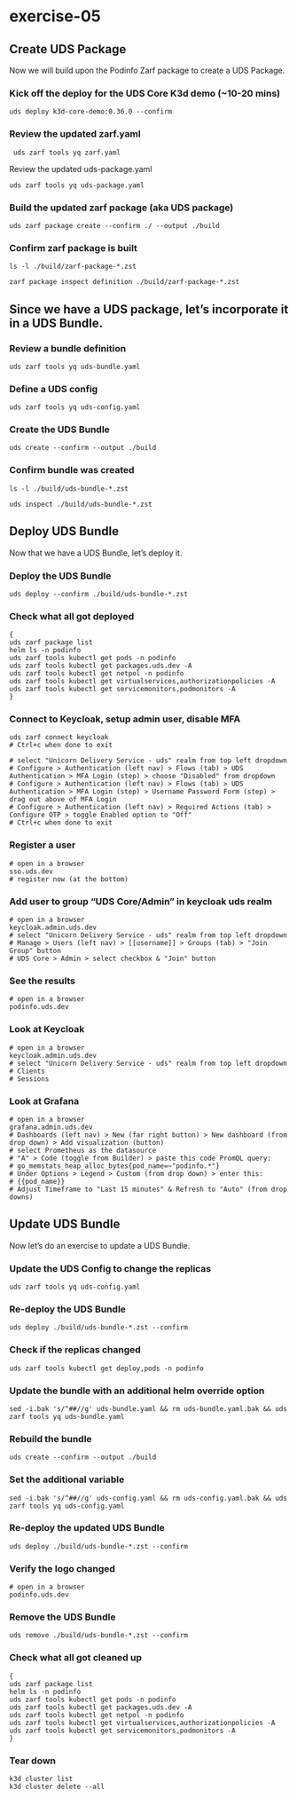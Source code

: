 # exercise-05

## **Create UDS Package**

Now we will build upon the Podinfo Zarf package to create a UDS Package.

### Kick off the deploy for the UDS Core K3d demo (~10-20 mins)

```console
uds deploy k3d-core-demo:0.36.0 --confirm
```

### Review the updated zarf.yaml

```console
 uds zarf tools yq zarf.yaml
```

Review the updated uds-package.yaml

```console
uds zarf tools yq uds-package.yaml
```

### Build the updated zarf package (aka UDS package)

```console
uds zarf package create --confirm ./ --output ./build
```

### Confirm zarf package is built

```console
ls -l ./build/zarf-package-*.zst
```

```console
zarf package inspect definition ./build/zarf-package-*.zst
```

## Since we have a UDS package, let’s incorporate it in a UDS Bundle.

### Review a bundle definition

```console
uds zarf tools yq uds-bundle.yaml
```

### Define a UDS config

```console
uds zarf tools yq uds-config.yaml
```

### Create the UDS Bundle

```console
uds create --confirm --output ./build
```

### Confirm bundle was created

```console
ls -l ./build/uds-bundle-*.zst
```

```console
uds inspect ./build/uds-bundle-*.zst
```

## **Deploy UDS Bundle**

Now that we have a UDS Bundle, let’s deploy it.

### Deploy the UDS Bundle

```console
uds deploy --confirm ./build/uds-bundle-*.zst
```

### Check what all got deployed

```console
{
uds zarf package list
helm ls -n podinfo
uds zarf tools kubectl get pods -n podinfo
uds zarf tools kubectl get packages.uds.dev -A
uds zarf tools kubectl get netpol -n podinfo
uds zarf tools kubectl get virtualservices,authorizationpolicies -A
uds zarf tools kubectl get servicemonitors,podmonitors -A
}
```

### Connect to Keycloak, setup admin user, disable MFA

```console
uds zarf connect keycloak
# Ctrl+c when done to exit
```

```console
# select "Unicorn Delivery Service - uds" realm from top left dropdown
# Configure > Authentication (left nav) > Flows (tab) > UDS Authentication > MFA Login (step) > choose "Disabled" from dropdown
# Configure > Authentication (left nav) > Flows (tab) > UDS Authentication > MFA Login (step) > Username Password Form (step) > drag out above of MFA Login
# Configure > Authentication (left nav) > Required Actions (tab) > Configure OTP > toggle Enabled option to "Off"
# Ctrl+c when done to exit
```

### Register a user

```console
# open in a browser
sso.uds.dev
# register now (at the bottom)
```

### Add user to group “UDS Core/Admin” in keycloak **uds** realm

```console
# open in a browser
keycloak.admin.uds.dev
# select "Unicorn Delivery Service - uds" realm from top left dropdown
# Manage > Users (left nav) > [[username]] > Groups (tab) > "Join Group" button
# UDS Core > Admin > select checkbox & "Join" button
```

### See the results

```console
# open in a browser
podinfo.uds.dev
```

### Look at Keycloak

```console
# open in a browser
keycloak.admin.uds.dev
# select "Unicorn Delivery Service - uds" realm from top left dropdown
# Clients
# Sessions
```

### Look at Grafana

```console
# open in a browser
grafana.admin.uds.dev
# Dashboards (left nav) > New (far right button) > New dashboard (from drop down) > Add visualization (button)
# select Prometheus as the datasource
# "A" > Code (toggle from Builder) > paste this code PromQL query:
# go_memstats_heap_alloc_bytes{pod_name=~"podinfo.*"}
# Under Options > Legend > Custom (from drop down) > enter this:
# {{pod_name}}
# Adjust Timeframe to "Last 15 minutes" & Refresh to "Auto" (from drop downs)
```

## **Update UDS Bundle**

Now let’s do an exercise to update a UDS Bundle.

### Update the UDS Config to change the replicas

```console
uds zarf tools yq uds-config.yaml
```

### Re-deploy the UDS Bundle

```console
uds deploy ./build/uds-bundle-*.zst --confirm
```

### Check if the replicas changed

```console
uds zarf tools kubectl get deploy,pods -n podinfo
```

### Update the bundle with an additional helm override option

```console
sed -i.bak 's/^##//g' uds-bundle.yaml && rm uds-bundle.yaml.bak && uds zarf tools yq uds-bundle.yaml
```

### Rebuild the bundle

```console
uds create --confirm --output ./build
```

### Set the additional variable

```console
sed -i.bak 's/^##//g' uds-config.yaml && rm uds-config.yaml.bak && uds zarf tools yq uds-config.yaml
```

### Re-deploy the updated UDS Bundle

```console
uds deploy ./build/uds-bundle-*.zst --confirm
```

### Verify the logo changed

```console
# open in a browser
podinfo.uds.dev
```

### Remove the UDS Bundle

```console
uds remove ./build/uds-bundle-*.zst --confirm
```

### Check what all got cleaned up

```console
{
uds zarf package list
helm ls -n podinfo
uds zarf tools kubectl get pods -n podinfo
uds zarf tools kubectl get packages.uds.dev -A
uds zarf tools kubectl get netpol -n podinfo
uds zarf tools kubectl get virtualservices,authorizationpolicies -A
uds zarf tools kubectl get servicemonitors,podmonitors -A
}
```

### Tear down

```console
k3d cluster list
k3d cluster delete --all
```

